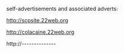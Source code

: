 self-advertisements and associated adverts:

http://scpsite.22web.org

http://colacaine.22web.org

http://--------------
